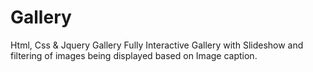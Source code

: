 # Gallery
Html, Css &amp; Jquery Gallery
Fully Interactive Gallery with Slideshow and filtering of images being displayed based on Image caption.
